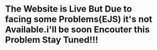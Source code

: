 # The Website is Live But Due to facing some Problems(EJS) it's not Available.i'll be soon Encouter this Problem Stay Tuned!!! 
